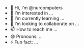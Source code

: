 - 👋 Hi, I’m @nurcomputers
- 👀 I’m interested in ...
- 🌱 I’m currently learning ...
- 💞️ I’m looking to collaborate on ...
- 📫 How to reach me ...
- 😄 Pronouns: ...
- ⚡ Fun fact: ...

<!---
nurcomputers/nurcomputers is a ✨ special ✨ repository because its `README.md` (this file) appears on your GitHub profile.
You can click the Preview link to take a look at your changes.
--->
